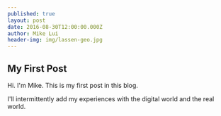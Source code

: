 ```yaml
---
published: true
layout: post
date: 2016-08-30T12:00:00.000Z
author: Mike Lui
header-img: img/lassen-geo.jpg
---
```

## My First Post

Hi. I'm Mike. This is my first post in this blog.

I'll intermittently add my experiences with the digital world and the real world.
